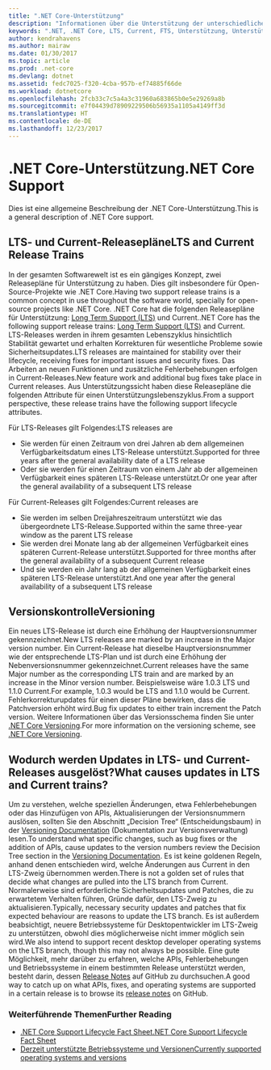 ```yaml
---
title: ".NET Core-Unterstützung"
description: "Informationen über die Unterstützung der unterschiedlichen Releasepläne (LTS und Current) für .NET Core"
keywords: ".NET, .NET Core, LTS, Current, FTS, Unterstützung, Unterstützungspläne, Unterstützungsverfolgung, Lebenszyklus, Releasepläne"
author: kendrahavens
ms.author: mairaw
ms.date: 01/30/2017
ms.topic: article
ms.prod: .net-core
ms.devlang: dotnet
ms.assetid: fedc7025-f320-4cba-957b-ef74885f66de
ms.workload: dotnetcore
ms.openlocfilehash: 2fcb33c7c5a4a3c31960a683865b0e5e29269a8b
ms.sourcegitcommit: e7f04439d78909229506b56935a1105a4149ff3d
ms.translationtype: HT
ms.contentlocale: de-DE
ms.lasthandoff: 12/23/2017
---
```

# <a name="net-core-support"></a><span data-ttu-id="67093-104">.NET Core-Unterstützung</span><span class="sxs-lookup"><span data-stu-id="67093-104">.NET Core Support</span></span>

<span data-ttu-id="67093-105">Dies ist eine allgemeine Beschreibung der .NET Core-Unterstützung.</span><span class="sxs-lookup"><span data-stu-id="67093-105">This is a general description of .NET Core support.</span></span>

## <a name="lts-and-current-release-trains"></a><span data-ttu-id="67093-106">LTS- und Current-Releasepläne</span><span class="sxs-lookup"><span data-stu-id="67093-106">LTS and Current Release Trains</span></span>

<span data-ttu-id="67093-107">In der gesamten Softwarewelt ist es ein gängiges Konzept, zwei Releasepläne für Unterstützung zu haben. Dies gilt insbesondere für Open-Source-Projekte wie .NET Core.</span><span class="sxs-lookup"><span data-stu-id="67093-107">Having two support release trains is a common concept in use throughout the software world, specially for open-source projects like .NET Core.</span></span> <span data-ttu-id="67093-108">.NET Core hat die folgenden Releasepläne für Unterstützung: [Long Term Support (LTS)](https://en.wikipedia.org/wiki/Long-term_support) und Current.</span><span class="sxs-lookup"><span data-stu-id="67093-108">.NET Core has the following support release trains: [Long Term Support (LTS)](https://en.wikipedia.org/wiki/Long-term_support) and Current.</span></span> <span data-ttu-id="67093-109">LTS-Releases werden in ihrem gesamten Lebenszyklus hinsichtlich Stabilität gewartet und erhalten Korrekturen für wesentliche Probleme sowie Sicherheitsupdates.</span><span class="sxs-lookup"><span data-stu-id="67093-109">LTS releases are maintained for stability over their lifecycle, receiving fixes for important issues and security fixes.</span></span> <span data-ttu-id="67093-110">Das Arbeiten an neuen Funktionen und zusätzliche Fehlerbehebungen erfolgen in Current-Releases.</span><span class="sxs-lookup"><span data-stu-id="67093-110">New feature work and additional bug fixes take place in Current releases.</span></span> <span data-ttu-id="67093-111">Aus Unterstützungssicht haben diese Releasepläne die folgenden Attribute für einen Unterstützungslebenszyklus.</span><span class="sxs-lookup"><span data-stu-id="67093-111">From a support perspective, these release trains have the following support lifecycle attributes.</span></span>

<span data-ttu-id="67093-112">Für LTS-Releases gilt Folgendes:</span><span class="sxs-lookup"><span data-stu-id="67093-112">LTS releases are</span></span>
* <span data-ttu-id="67093-113">Sie werden für einen Zeitraum von drei Jahren ab dem allgemeinen Verfügbarkeitsdatum eines LTS-Release unterstützt.</span><span class="sxs-lookup"><span data-stu-id="67093-113">Supported for three years after the general availability date of a LTS release</span></span>
* <span data-ttu-id="67093-114">Oder sie werden für einen Zeitraum von einem Jahr ab der allgemeinen Verfügbarkeit eines späteren LTS-Release unterstützt.</span><span class="sxs-lookup"><span data-stu-id="67093-114">Or one year after the general availability of a subsequent LTS release</span></span>

<span data-ttu-id="67093-115">Für Current-Releases gilt Folgendes:</span><span class="sxs-lookup"><span data-stu-id="67093-115">Current releases are</span></span>
* <span data-ttu-id="67093-116">Sie werden im selben Dreijahreszeitraum unterstützt wie das übergeordnete LTS-Release.</span><span class="sxs-lookup"><span data-stu-id="67093-116">Supported within the same three-year window as the parent LTS release</span></span>
* <span data-ttu-id="67093-117">Sie werden drei Monate lang ab der allgemeinen Verfügbarkeit eines späteren Current-Release unterstützt.</span><span class="sxs-lookup"><span data-stu-id="67093-117">Supported for three months after the general availability of a subsequent Current release</span></span>
* <span data-ttu-id="67093-118">Und sie werden ein Jahr lang ab der allgemeinen Verfügbarkeit eines späteren LTS-Release unterstützt.</span><span class="sxs-lookup"><span data-stu-id="67093-118">And one year after the general availability of a subsequent LTS release</span></span>

## <a name="versioning"></a><span data-ttu-id="67093-119">Versionskontrolle</span><span class="sxs-lookup"><span data-stu-id="67093-119">Versioning</span></span>
<span data-ttu-id="67093-120">Ein neues LTS-Release ist durch eine Erhöhung der Hauptversionsnummer gekennzeichnet.</span><span class="sxs-lookup"><span data-stu-id="67093-120">New LTS releases are marked by an increase in the Major version number.</span></span> <span data-ttu-id="67093-121">Ein Current-Release hat dieselbe Hauptversionsnummer wie der entsprechende LTS-Plan und ist durch eine Erhöhung der Nebenversionsnummer gekennzeichnet.</span><span class="sxs-lookup"><span data-stu-id="67093-121">Current releases have the same Major number as the corresponding LTS train and are marked by an increase in the Minor version number.</span></span> <span data-ttu-id="67093-122">Beispielsweise wäre 1.0.3 LTS und 1.1.0 Current.</span><span class="sxs-lookup"><span data-stu-id="67093-122">For example, 1.0.3 would be LTS and 1.1.0 would be Current.</span></span> <span data-ttu-id="67093-123">Fehlerkorrekturupdates für einen dieser Pläne bewirken, dass die Patchversion erhöht wird.</span><span class="sxs-lookup"><span data-stu-id="67093-123">Bug fix updates to either train increment the Patch version.</span></span> <span data-ttu-id="67093-124">Weitere Informationen über das Versionsschema finden Sie unter [.NET Core Versioning](index.md).</span><span class="sxs-lookup"><span data-stu-id="67093-124">For more information on the versioning scheme, see [.NET Core Versioning](index.md).</span></span>

## <a name="what-causes-updates-in-lts-and-current-trains"></a><span data-ttu-id="67093-125">Wodurch werden Updates in LTS- und Current-Releases ausgelöst?</span><span class="sxs-lookup"><span data-stu-id="67093-125">What causes updates in LTS and Current trains?</span></span>
<span data-ttu-id="67093-126">Um zu verstehen, welche speziellen Änderungen, etwa Fehlerbehebungen oder das Hinzufügen von APIs, Aktualisierungen der Versionsnummern auslösen, sollten Sie den Abschnitt „Decision Tree“ (Entscheidungsbaum) in der [Versioning Documentation](index.md) (Dokumentation zur Versionsverwaltung) lesen.</span><span class="sxs-lookup"><span data-stu-id="67093-126">To understand what specific changes, such as bug fixes or the addition of APIs, cause updates to the version numbers review the Decision Tree section in the [Versioning Documentation](index.md).</span></span> <span data-ttu-id="67093-127">Es ist keine goldenen Regeln, anhand denen entschieden wird, welche Änderungen aus Current in den LTS-Zweig übernommen werden.</span><span class="sxs-lookup"><span data-stu-id="67093-127">There is not a golden set of rules that decide what changes are pulled into the LTS branch from Current.</span></span> <span data-ttu-id="67093-128">Normalerweise sind erforderliche Sicherheitsupdates und Patches, die zu erwartetem Verhalten führen, Gründe dafür, den LTS-Zweig zu aktualisieren.</span><span class="sxs-lookup"><span data-stu-id="67093-128">Typically, necessary security updates and patches that fix expected behaviour are reasons to update the LTS branch.</span></span> <span data-ttu-id="67093-129">Es ist außerdem beabsichtigt, neuere Betriebssysteme für Desktopentwickler im LTS-Zweig zu unterstützen, obwohl dies möglicherweise nicht immer möglich sein wird.</span><span class="sxs-lookup"><span data-stu-id="67093-129">We also intend to support recent desktop developer operating systems on the LTS branch, though this may not always be possible.</span></span> <span data-ttu-id="67093-130">Eine gute Möglichkeit, mehr darüber zu erfahren, welche APIs, Fehlerbehebungen und Betriebssysteme in einem bestimmten Release unterstützt werden, besteht darin, dessen [Release Notes](https://github.com/dotnet/core/tree/master/release-notes) auf GitHub zu durchsuchen.</span><span class="sxs-lookup"><span data-stu-id="67093-130">A good way to catch up on what APIs, fixes, and operating systems are supported in a certain release is to browse its [release notes](https://github.com/dotnet/core/tree/master/release-notes) on GitHub.</span></span>

### <a name="further-reading"></a><span data-ttu-id="67093-131">Weiterführende Themen</span><span class="sxs-lookup"><span data-stu-id="67093-131">Further Reading</span></span>
* [<span data-ttu-id="67093-132">.NET Core Support Lifecycle Fact Sheet</span><span class="sxs-lookup"><span data-stu-id="67093-132">.NET Core Support Lifecycle Fact Sheet</span></span>](https://www.microsoft.com/net/core/support)
* [<span data-ttu-id="67093-133">Derzeit unterstützte Betriebssysteme und Versionen</span><span class="sxs-lookup"><span data-stu-id="67093-133">Currently supported operating systems and versions</span></span>](https://github.com/dotnet/core/blob/master/roadmap.md)
